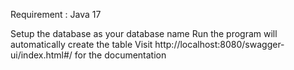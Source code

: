 Requirement :
Java 17

Setup the database as your database name
Run the program will automatically create the table
Visit http://localhost:8080/swagger-ui/index.html#/ for the documentation
